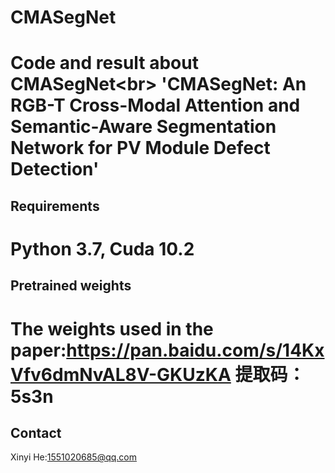 # CMASegNet
Code and result about CMASegNet\<br>
'CMASegNet: An RGB-T Cross-Modal Attention and Semantic-Aware Segmentation Network for PV Module Defect Detection'
====
## Requirements
Python 3.7, Cuda 10.2
====
## Pretrained weights
The weights used in the paper:https://pan.baidu.com/s/14KxVfv6dmNvAL8V-GKUzKA 
提取码：5s3n
====
## Contact
Xinyi He:1551020685@qq.com

